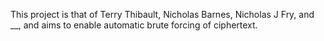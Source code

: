 This project is that of Terry Thibault, Nicholas Barnes, Nicholas J Fry, and __, and aims to enable automatic brute forcing of ciphertext.
